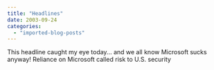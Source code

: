 ```yaml
---
title: "Headlines"
date: 2003-09-24
categories: 
  - "imported-blog-posts"
---
```


This headline caught my eye today... and we all know Microsoft sucks anyway! Reliance on Microsoft called risk to U.S. security
